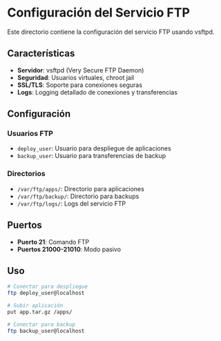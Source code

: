 # Configuración del Servicio FTP

Este directorio contiene la configuración del servicio FTP usando vsftpd.

## Características

- **Servidor**: vsftpd (Very Secure FTP Daemon)
- **Seguridad**: Usuarios virtuales, chroot jail
- **SSL/TLS**: Soporte para conexiones seguras
- **Logs**: Logging detallado de conexiones y transferencias

## Configuración

### Usuarios FTP

- `deploy_user`: Usuario para despliegue de aplicaciones
- `backup_user`: Usuario para transferencias de backup

### Directorios

- `/var/ftp/apps/`: Directorio para aplicaciones
- `/var/ftp/backup/`: Directorio para backups
- `/var/ftp/logs/`: Logs del servicio FTP

## Puertos

- **Puerto 21**: Comando FTP
- **Puertos 21000-21010**: Modo pasivo

## Uso

```bash
# Conectar para despliegue
ftp deploy_user@localhost

# Subir aplicación
put app.tar.gz /apps/

# Conectar para backup
ftp backup_user@localhost
```
